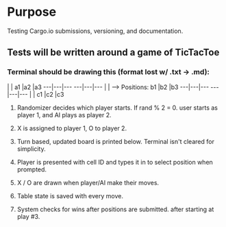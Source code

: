 # Purpose
Testing Cargo.io submissions, versioning, and documentation.

##  Tests will be written around a game of TicTacToe
### Terminal should be drawing this (format lost w/ .txt -> .md):

   |   |                        a1 |a2 |a3 
---|---|---                     ---|---|---
   |   |      --> Positions:    b1 |b2 |b3 
---|---|---                     ---|---|---
   |   |                        c1 |c2 |c3 

1. Randomizer decides which player starts. If rand % 2 = 0. user starts as player 1, and AI plays as player 2.

2. X is assigned to player 1, O to player 2.

3. Turn based, updated board is printed below. Terminal isn't cleared for simplicity.

4. Player is presented with cell ID and types it in to select position when prompted.

5. X / O are drawn when player/AI make their moves.

6. Table state is saved with every move.

7. System checks for wins after positions are submitted. after starting at play #3.

